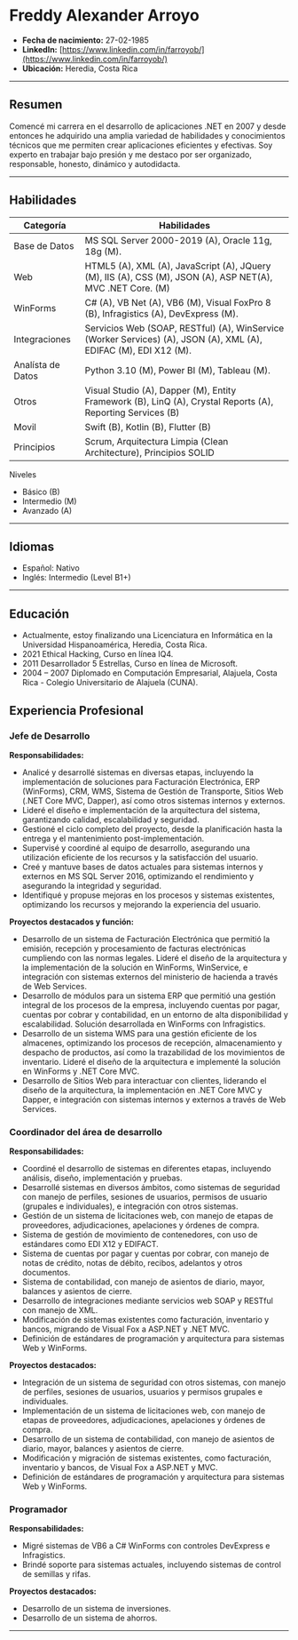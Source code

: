 # Freddy Alexander Arroyo

- **Fecha de nacimiento:** 27-02-1985
- **LinkedIn:** [https://www.linkedin.com/in/farroyob/](https://www.linkedin.com/in/farroyob/)
- **Ubicación:** Heredia, Costa Rica

---

## Resumen

Comencé mi carrera en el desarrollo de aplicaciones .NET en 2007 y desde entonces he adquirido una amplia variedad de habilidades y conocimientos técnicos que me permiten crear aplicaciones eficientes y efectivas. Soy experto en trabajar bajo presión y me destaco por ser organizado, responsable, honesto, dinámico y autodidacta.



---

## Habilidades

| Categoría   | Habilidades                                                                                     |
| ----------- | ---------------------------------------------------------------------------------------------- |
| Base de Datos | MS SQL Server 2000-2019 (A), Oracle 11g, 18g (M).                                                              |
| Web         | HTML5 (A), XML (A), JavaScript (A), JQuery (M), IIS (A), CSS (M), JSON (A),  ASP NET(A), MVC .NET Core. (M) |
| WinForms    | C# (A), VB Net (A), VB6 (M), Visual FoxPro 8 (B), Infragistics (A), DevExpress (M).           |
| Integraciones | Servicios Web (SOAP, RESTful) (A), WinService (Worker Services) (A), JSON (A), XML (A), EDIFAC (M), EDI X12 (M).                                                               |
| Analísta de Datos | Python 3.10 (M), Power BI (M), Tableau (M).                                                              |
| Otros    | Visual Studio (A), Dapper (M), Entity Framework (B), LinQ (A), Crystal Reports (A), Reporting Services (B)           |
| Movil       | Swift (B), Kotlin (B), Flutter (B)  |
| Principios        | Scrum, Arquitectura Limpia (Clean Architecture), Principios SOLID |

Niveles
- Básico (B)
- Intermedio (M)
- Avanzado (A)

---

## Idiomas

- Español: Nativo
- Inglés: Intermedio (Level B1+)

---

## Educación

- Actualmente, estoy finalizando una Licenciatura en Informática en la Universidad Hispanoamérica, Heredia, Costa Rica.
- 2021 Ethical Hacking, Curso en línea IQ4.
- 2011 Desarrollador 5 Estrellas, Curso en línea de Microsoft.
- 2004 – 2007 Diplomado en Computación Empresarial, Alajuela, Costa Rica - Colegio Universitario de Alajuela (CUNA).

## Experiencia Profesional

### Jefe de Desarrollo
**Responsabilidades:**
- Analicé y desarrollé sistemas en diversas etapas, incluyendo la implementación de soluciones para Facturación Electrónica, ERP (WinForms), CRM, WMS, Sistema de Gestión de Transporte, Sitios Web (.NET Core MVC, Dapper), así como otros sistemas internos y externos.
- Lideré el diseño e implementación de la arquitectura del sistema, garantizando calidad, escalabilidad y seguridad.
- Gestioné el ciclo completo del proyecto, desde la planificación hasta la entrega y el mantenimiento post-implementación.
- Supervisé y coordiné al equipo de desarrollo, asegurando una utilización eficiente de los recursos y la satisfacción del usuario.
- Creé y mantuve bases de datos actuales para sistemas internos y externos en MS SQL Server 2016, optimizando el rendimiento y asegurando la integridad y seguridad.
- Identifiqué y propuse mejoras en los procesos y sistemas existentes, optimizando los recursos y mejorando la experiencia del usuario.

**Proyectos destacados y función:**
- Desarrollo de un sistema de Facturación Electrónica que permitió la emisión, recepción y procesamiento de facturas electrónicas cumpliendo con las normas legales. Lideré el diseño de la arquitectura y la implementación de la solución en WinForms, WinService, e integración con sistemas externos del ministerio de hacienda a través de Web Services.
- Desarrollo de módulos para un sistema ERP que permitió una gestión integral de los procesos de la empresa, incluyendo cuentas por pagar, cuentas por cobrar y contabilidad, en un entorno de alta disponibilidad y escalabilidad. Solución desarrollada en WinForms con Infragistics.
- Desarrollo de un sistema WMS para una gestión eficiente de los almacenes, optimizando los procesos de recepción, almacenamiento y despacho de productos, así como la trazabilidad de los movimientos de inventario. Lideré el diseño de la arquitectura e implementé la solución en WinForms y .NET Core MVC.
- Desarrollo de Sitios Web para interactuar con clientes, liderando el diseño de la arquitectura, la implementación en .NET Core MVC y Dapper, e integración con sistemas internos y externos a través de Web Services.

### Coordinador del área de desarrollo
**Responsabilidades:**
- Coordiné el desarrollo de sistemas en diferentes etapas, incluyendo análisis, diseño, implementación y pruebas.
- Desarrollé sistemas en diversos ámbitos, como sistemas de seguridad con manejo de perfiles, sesiones de usuarios, permisos de usuario (grupales e individuales), e integración con otros sistemas.
- Gestión de un sistema de licitaciones web, con manejo de etapas de proveedores, adjudicaciones, apelaciones y órdenes de compra.
- Sistema de gestión de movimiento de contenedores, con uso de estándares como EDI X12 y EDIFACT.
- Sistema de cuentas por pagar y cuentas por cobrar, con manejo de notas de crédito, notas de débito, recibos, adelantos y otros documentos.
- Sistema de contabilidad, con manejo de asientos de diario, mayor, balances y asientos de cierre.
- Desarrollo de integraciones mediante servicios web SOAP y RESTful con manejo de XML.
- Modificación de sistemas existentes como facturación, inventario y bancos, migrando de Visual Fox a ASP.NET y .NET MVC.
- Definición de estándares de programación y arquitectura para sistemas Web y WinForms.

**Proyectos destacados:**
- Integración de un sistema de seguridad con otros sistemas, con manejo de perfiles, sesiones de usuarios, usuarios y permisos grupales e individuales.
- Implementación de un sistema de licitaciones web, con manejo de etapas de proveedores, adjudicaciones, apelaciones y órdenes de compra.
- Desarrollo de un sistema de contabilidad, con manejo de asientos de diario, mayor, balances y asientos de cierre.
- Modificación y migración de sistemas existentes, como facturación, inventario y bancos, de Visual Fox a ASP.NET y MVC.
- Definición de estándares de programación y arquitectura para sistemas Web y WinForms.

### Programador
**Responsabilidades:**
- Migré sistemas de VB6 a C# WinForms con controles DevExpress e Infragistics.
- Brindé soporte para sistemas actuales, incluyendo sistemas de control de semillas y rifas.

**Proyectos destacados:**
- Desarrollo de un sistema de inversiones.
- Desarrollo de un sistema de ahorros.

---
